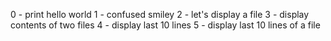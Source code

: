 0 - print hello world
1 - confused smiley
2 - let's display a file
3 - display contents of two files
4 - display last 10 lines
5 - display last 10 lines of a file
